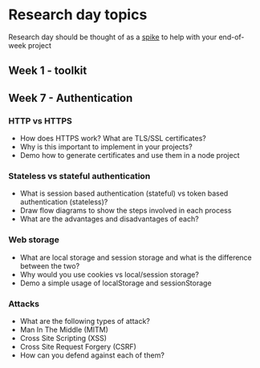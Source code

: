 # Research day topics
Research day should be thought of as a [spike](http://www.extremeprogramming.org/rules/spike.html) to help with your end-of-week project

## Week 1 - toolkit

## Week 7 - Authentication
### HTTP vs HTTPS
* How does HTTPS work? What are TLS/SSL certificates?
* Why is this important to implement in your projects?
* Demo how to generate certificates and use them in a node project
### Stateless vs stateful authentication
* What is session based authentication (stateful) vs token based authentication (stateless)?
* Draw flow diagrams to show the steps involved in each process
* What are the advantages and disadvantages of each?
### Web storage
* What are local storage and session storage and what is the difference between the two?
* Why would you use cookies vs local/session storage?
* Demo a simple usage of localStorage and sessionStorage
### Attacks
* What are the following types of attack?
* Man In The Middle (MITM)
* Cross Site Scripting (XSS)
* Cross Site Request Forgery (CSRF)
* How can you defend against each of them?
